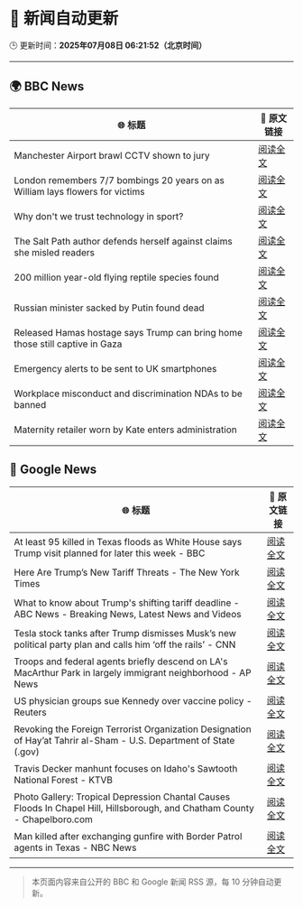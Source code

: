 # 🧠 新闻自动更新

🕒 更新时间：**2025年07月08日 06:21:52（北京时间）**

---

## 🌍 BBC News

| 🌐 标题 | 🔗 原文链接 |
|--------|-------------|
| Manchester Airport brawl CCTV shown to jury | [阅读全文](https://www.bbc.com/news/articles/c4g8e29jdrpo) |
| London remembers 7/7 bombings 20 years on as William lays flowers for victims | [阅读全文](https://www.bbc.com/news/articles/cq53jqg2y90o) |
| Why don't we trust technology in sport? | [阅读全文](https://www.bbc.com/sport/tennis/articles/cdr3nk7vd28o) |
| The Salt Path author defends herself against claims she misled readers | [阅读全文](https://www.bbc.com/news/articles/cm2z0707mlgo) |
| 200 million year-old flying reptile species found | [阅读全文](https://www.bbc.com/news/articles/cqx2zzn53pqo) |
| Russian minister sacked by Putin found dead | [阅读全文](https://www.bbc.com/news/articles/cy7nvxzrvr0o) |
| Released Hamas hostage says Trump can bring home those still captive in Gaza | [阅读全文](https://www.bbc.com/news/articles/c8xvd4jd0wvo) |
| Emergency alerts to be sent to UK smartphones | [阅读全文](https://www.bbc.com/news/articles/c4ge9xk8wj0o) |
| Workplace misconduct and discrimination NDAs to be banned | [阅读全文](https://www.bbc.com/news/articles/c93kwgzz88qo) |
| Maternity retailer worn by Kate enters administration | [阅读全文](https://www.bbc.com/news/articles/c5y9qez8ze3o) |

## 📰 Google News

| 🌐 标题 | 🔗 原文链接 |
|--------|-------------|
| At least 95 killed in Texas floods as White House says Trump visit planned for later this week - BBC | [阅读全文](https://news.google.com/rss/articles/CBMiVEFVX3lxTFAzVHVPSWJBZ1VibFpqQ1NQOUQ1UlQ5Qi1NdTRZLTlweXdpT3VPeXBTdW1DQ3JNbVVfejBEZFFSSHk1YWxldVpaVjlLdmpoWlhKS21mTA?oc=5) |
| Here Are Trump’s New Tariff Threats - The New York Times | [阅读全文](https://news.google.com/rss/articles/CBMiiwFBVV95cUxOMG51OWkxOXdQRkYxQ2pDc05jejZYUUZlajNkdl9pUWZrLWlHNDVObk1wVUxfS2s2WTJyZlRtRkQtRmZsb3NfLVZaNW1GNXZZS0hkU2RKX1RrV2FIdnZMU2EtTXdrbFp2UlJBRVdnRHNUQTlhWmVTVVJscmhRb2w4N3I3ZkIyckZnajhV?oc=5) |
| What to know about Trump's shifting tariff deadline - ABC News - Breaking News, Latest News and Videos | [阅读全文](https://news.google.com/rss/articles/CBMiigFBVV95cUxQOW5fdDdxM2NzdVkyV1NJWmVPZG0wOS1yR0ZwYy1GMzJiZG9oZUVTNU4tUXBIMHM2QUZaUHVJQ095V0NrS1RteXBqVDhLV19ETndhQ1hUU2w4YTFaTnY0YjBYUTV4MmpVMnI5STFzWXdFb2lRS1prUzRXeFo1eTYwQ2lSM3NwQm9pd3fSAY8BQVVfeXFMT2FLVDJHcXNvNHZjOHcxSkhLZXp3RFZQREY3Q2Nic2JaZ0R5aXQ0aHFPclc2TnVmSExoTHVSV0lNMlNpMkVKZ1ltckZIdU1NbVV5a0Q5cXhMc2dUYlFycnM3NjNnTG1GOVZ0akgwTk41TzZfYjZ0MnI1bUs1UGEtb2JKQnpuOHZ2amRyUnhieVU?oc=5) |
| Tesla stock tanks after Trump dismisses Musk’s new political party plan and calls him ‘off the rails’ - CNN | [阅读全文](https://news.google.com/rss/articles/CBMidkFVX3lxTE5SZ25YeEZDQ3JrRlhFbW04Y18tbmxIVFJuSG90ejIyNlpfVUpuVDlTY3NjOXRtMmxhdXdaR2Jrd0ZKYS15MF9mYUdMSWJjcEdXZVBuVTdfbE80QjdkbE91dlNOcjR2V0EzNERkQVBMemo0M2lWZGfSAXtBVV95cUxQODBOYzBWSHFqTlNzeGstX2lENHBaWG5XRlhmazVBTlFRZVJXb1BKSzFlRnM0T2EyWC15TmliZkcwLTJyNzRoVS1EU0tXMGdtNVA4R2Jsbkh3VFlhbnpISFhDUEdjMlpGRU5PMTlyaGtpdXlMUFJQaUVldDA?oc=5) |
| Troops and federal agents briefly descend on LA's MacArthur Park in largely immigrant neighborhood - AP News | [阅读全文](https://news.google.com/rss/articles/CBMipgFBVV95cUxPanR3TjYxaDl0UW4wYWFjOV83dXVNdUREX0lfZHZ1Sk5ld0szY0FuNHBaNmVONHAxdGk0OTJRS1VWOGhjLUlRbTRJRU80Qi1pSm5KRDJJOVNwZTlVX1oweWFQM28wdzJlYXFTOU56TmUxTUhMcXlBVTZhOWlhdUk1cmZVdHpkSW53Sm9vQ25oR0Y4eEdPN2FoSVpQVDBZZEpXN1pUTjJR?oc=5) |
| US physician groups sue Kennedy over vaccine policy - Reuters | [阅读全文](https://news.google.com/rss/articles/CBMipAFBVV95cUxOYnkxcEJXaEtTR2dtXzhPcWs2a3NZQjh0Y0xyZ1RWMXVYeGhtWEVzaU5qZ0t0bExtcDJyN0pQVk9RblV2Z1JKQ0s3QVBmajcxQ19UaW8yY2pLS3JaSGlDektGSTU0d0YwemhhQng0YVU2YzQ0Rm04cVNOZjR4Um1pUUtmQ3g0ZWpxN3BCNWFzNjVZMmI0ZXIzSDJWdEdNQmV5ZVFPaw?oc=5) |
| Revoking the Foreign Terrorist Organization Designation of Hay’at Tahrir al-Sham - U.S. Department of State (.gov) | [阅读全文](https://news.google.com/rss/articles/CBMi3wFBVV95cUxNVVJwVmk4Z2NDZEJqUXNxZGhrdGsxaDRTT05pUGtOQW5ZT1pVYmlwRWpONTlwcjRyamhoaEhQUnk4cXZKamFaQnhybHYzd2RLNWpiRUs1cXlNVzVBb3daaUhlTS1GLXJvRzR2c3pLZWtGVmpZTmRRRlZqeENWTVMwcHBpbC1XVm5XdWNaenp4TFVvaGpHcTI3YnVoU1AyZlV3S2YyMW90eHJyOGM0VVN4Q29Pb05fTklhR25POVp2ankyU3A1b3I3R0w3cEdUN0Y2X0xGVHhoWl9iMV9Mc0kw?oc=5) |
| Travis Decker manhunt focuses on Idaho's Sawtooth National Forest - KTVB | [阅读全文](https://news.google.com/rss/articles/CBMi6AFBVV95cUxOR2puRkdsVmNWbV9ka0taV2xuTER1YWtNcFlieFUxSXRrbFFOZGppdDlFOHRhYTFleDdHN1c1NWVwdFMwckNHUjJTMjJvQXNJUVZCWWplZUhHYTlqVy1tNHAtd3MyTTYwYmx3UzJnVXNRZU0tRmRXbEM2M1BWQnFrSUE4RTFDXzZjMmZBbUtIY0hxMHdJc1pOd3NKeVFoemp5UER6S3luVXVEajg1X296aEMxRFFQaXdQUWJaMFp0T3RTeVFlbVVMZjczVGw1cFFfSjYzeXBFZnJMSGstY1R4cmhPMHJHTmt0?oc=5) |
| Photo Gallery: Tropical Depression Chantal Causes Floods In Chapel Hill, Hillsborough, and Chatham County - Chapelboro.com | [阅读全文](https://news.google.com/rss/articles/CBMi1AFBVV95cUxNb19FQTRudHQtak8wU1drWUtLaVVnLXpYeXpsZjZyR3JjdUd2Z3JnXzlJWThGaF83UXc1bTNVbmVfUHFWUERSTFVsWTJOcVRUc0tMZmN5aDRWQzBqRVZseDhiVzduNW51Q1pQaDJDaFh5TG9ydUhEbWt1OXFMTXV6cmRzbS1zaGxneE9USERlaGZwNDBzZjFjcnE2VnJUVnNNWEdZaUtadkNWVzVTSXdyVlZHa29xM3NIZENoaG9DeHAya2tmTUJDMW95UFNmalVyeVIybg?oc=5) |
| Man killed after exchanging gunfire with Border Patrol agents in Texas - NBC News | [阅读全文](https://news.google.com/rss/articles/CBMisAFBVV95cUxQX3lQUWU0ei15dmhLRmRLbmhQekNncl9sMnVhZU9KUVpzaXNLbFRkbU9qd3Nud3VqVFVrTUlYcWI4YXJkQUR6bEZ3UzVPa0tWTU0zbkRqMjk3UUhNWE5YNHhDTHpuLUxEZm1tUnZkc0pFM09qVVp2bXNHc19kanBfSHJPV1M5bzM0Yms2OXdXN1FiWVBVZG1kOHp5NlJrU0xBcmJCVWJqTkZ0RFl0YjBlWNIBVkFVX3lxTE5iZkx2aHBCbFFzR2huZnRkWGlQc3Z6cjJ3bzJnS3EyVEJGVkYxSHRkcE5kSlpSRTUxbWJFNlJ2c1dyLWlyVS1PWEdYb1FXMlNpeXJqb2xR?oc=5) |

---
> 本页面内容来自公开的 BBC 和 Google 新闻 RSS 源，每 10 分钟自动更新。